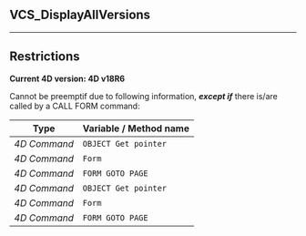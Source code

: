 ﻿## VCS_DisplayAllVersions---## Restrictions**Current 4D version: 4D v18R6**Cannot be preemptif due to following information, ***except if*** there is/are called by a CALL FORM command:|Type|Variable / Method name||------|------||*4D Command*|`OBJECT Get pointer`||*4D Command*|`Form`||*4D Command*|`FORM GOTO PAGE`||*4D Command*|`OBJECT Get pointer`||*4D Command*|`Form`||*4D Command*|`FORM GOTO PAGE`|